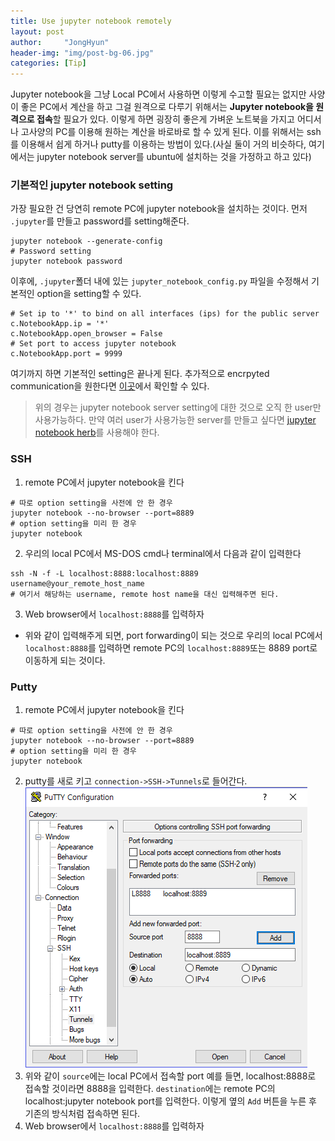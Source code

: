```yaml
---
title: Use jupyter notebook remotely
layout: post
author:     "JongHyun"
header-img: "img/post-bg-06.jpg"
categories: [Tip]
---
```

Jupyter notebook을 그냥 Local PC에서 사용하면 이렇게 수고할 필요는 없지만 사양이 좋은 PC에서 계산을 하고 그걸 원격으로 다루기 위해서는 **Jupyter notebook을 원격으로 접속**할 필요가 있다. 이렇게 하면 굉장히 좋은게 가벼운 노트북을 가지고 어디서나 고사양의 PC를 이용해 원하는 계산을 바로바로 할 수 있게 된다. 이를 위해서는 ssh를 이용해서 쉽게 하거나 putty를 이용하는 방법이 있다.(사실 둘이 거의 비슷하다, 여기에서는 jupyter notebook server를 ubuntu에 설치하는 것을 가정하고 하고 있다) 

### 기본적인 jupyter notebook setting
가장 필요한 건 당연히 remote PC에 jupyter notebook을 설치하는 것이다. 먼저 <code>.jupyter</code>를 만들고 password를 setting해준다.
<pre><code class="language-python line-numbers"  numbering>jupyter notebook --generate-config
# Password setting
jupyter notebook password
</code></pre>
이후에, <code>.jupyter</code>폴더 내에 있는 <code>jupyter_notebook_config.py</code> 파일을 수정해서 기본적인 option을 setting할 수 있다.
<pre><code class="language-python line-numbers"  numbering># Set ip to '*' to bind on all interfaces (ips) for the public server
c.NotebookApp.ip = '*'
c.NotebookApp.open_browser = False
# Set port to access jupyter notebook
c.NotebookApp.port = 9999
</code></pre>
여기까지 하면 기본적인 setting은 끝나게 된다. 추가적으로 encrpyted communication을 원한다면 [이곳](http://jupyter-notebook.readthedocs.io/en/stable/public_server.html)에서 확인할 수 있다.

> 위의 경우는 jupyter notebook server setting에 대한 것으로 오직 한 user만 사용가능하다. 만약 여러 user가 사용가능한 server를 만들고 싶다면 [jupyter notebook herb](https://jupyterhub.readthedocs.io/en/latest/)를 사용해야 한다.

### SSH
1. remote PC에서 jupyter notebook을 킨다
<pre><code class="language-python line-numbers"  numbering># 따로 option setting을 사전에 안 한 경우
jupyter notebook --no-browser --port=8889
# option setting을 미리 한 경우
jupyter notebook
</code></pre>
2. 우리의 local PC에서 MS-DOS cmd나 terminal에서 다음과 같이 입력한다
<pre><code class="language-python line-numbers"  numbering>ssh -N -f -L localhost:8888:localhost:8889 username@your_remote_host_name
# 여기서 해당하는 username, remote host name을 대신 입력해주면 된다.
</code></pre>
3. Web browser에서 <code>localhost:8888</code>를 입력하자
- 위와 같이 입력해주게 되면, port forwarding이 되는 것으로 우리의 local PC에서 <code>localhost:8888</code>를 입력하면 remote PC의 <code>localhost:8889</code>또는 8889 port로 이동하게 되는 것이다.

### Putty
1. remote PC에서 jupyter notebook을 킨다
<pre><code class="language-python line-numbers"  numbering># 따로 option setting을 사전에 안 한 경우
jupyter notebook --no-browser --port=8889
# option setting을 미리 한 경우
jupyter notebook
</code></pre>
2. putty를 새로 키고 <code>connection->SSH->Tunnels</code>로 들어간다.
![Jupyter putty](/img/tip/putty_jupyter.png)
3. 위와 같이 <code>source</code>에는 local PC에서 접속할 port 예를 들면, localhost:8888로 접속할 것이라면 8888을 입력한다. <code>destination</code>에는 remote PC의 localhost:jupyter notebook port를 입력한다. 이렇게 옆의 <code>Add</code> 버튼을 누른 후 기존의 방식처럼 접속하면 된다.
5. Web browser에서 <code>localhost:8888</code>를 입력하자